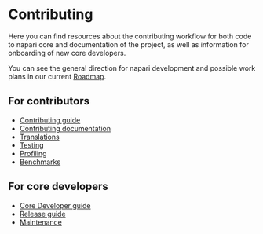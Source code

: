 # Contributing

Here you can find resources about the contributing workflow for both code to napari core and documentation of the project, as well as information for onboarding of new core developers.

You can see the general direction for napari development and possible work plans in our current [Roadmap](../roadmaps/index.md).

## For contributors

- [Contributing guide](./contributing)
- [Contributing documentation](./documentation/index)
- [Translations](./translations)
- [Testing](./testing)
- [Profiling](./profiling)
- [Benchmarks](./benchmarks)

## For core developers

- [Core Developer guide](./core_dev_guide)
- [Release guide](./release)
- [Maintenance](./maintenance)

